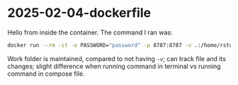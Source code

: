 # 2025-02-04-dockerfile

Hello from inside the container.
The command I ran was: 
```bash 
docker run --rm -it -e PASSWORD="password" -p 8787:8787 -v .:/home/rstudio/work rocker/tidyverse:4.4.2
```
Work folder is maintained, compared to not having `-v`; can track file and its changes; slight difference when running command in terminal vs running command in compose file.